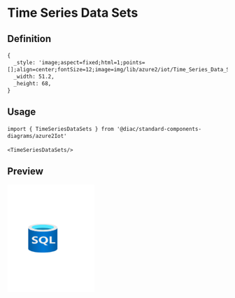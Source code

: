 # Time Series Data Sets

## Definition

```
{
  _style: 'image;aspect=fixed;html=1;points=[];align=center;fontSize=12;image=img/lib/azure2/iot/Time_Series_Data_Sets.svg;strokeColor=none;',
  _width: 51.2,
  _height: 68,
}
```

## Usage

```
import { TimeSeriesDataSets } from '@diac/standard-components-diagrams/azure2Iot'

<TimeSeriesDataSets/>
```

## Preview

<img src="./time-series-data-sets.png" width="200"/>
